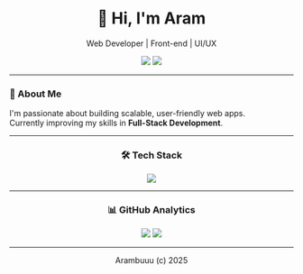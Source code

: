 <h1 align="center">👋 Hi, I'm Aram</h1>
<p align="center"> Web Developer | Front-end | UI/UX</p>

<p align="center">
  <a href="https://linkedin.com/in/Arambuuu"><img src="https://img.shields.io/badge/LinkedIn-blue?style=for-the-badge&logo=linkedin"></a>
  <a href="https://arambuuu.my.canva.site/portfolio-arambuuu"><img src="https://img.shields.io/badge/Portfolio-black?style=for-the-badge&logo=vercel"></a>
</p>

---

### 🧠 About Me
I'm passionate about building scalable, user-friendly web apps.  
Currently improving my skills in **Full-Stack Development**.

---

<h3 align="center">🛠 Tech Stack</h3>

<p align="center">
  <img src="https://skillicons.dev/icons?i=vue,react,laravel,php,js,html,css,tailwind,mysql,git,vscode" />
</p>

---

<h3 align="center">📊 GitHub Analytics</h3>

<p align="center">
  <img src="https://github-readme-stats.vercel.app/api?username=Arambuuu&show_icons=true&theme=radical" />
  <img src="https://github-readme-streak-stats.herokuapp.com/?user=Arambuuu&theme=radical" />
</p>

---

<p align="center">Arambuuu (c) 2025</p>


<!--
**Arambuuu/Arambuuu** is a ✨ _special_ ✨ repository because its `README.md` (this file) appears on your GitHub profile.

Here are some ideas to get you started:

- 🔭 I’m currently working on ...
- 🌱 I’m currently learning ...
- 👯 I’m looking to collaborate on ...
- 🤔 I’m looking for help with ...
- 💬 Ask me about ...
- 📫 How to reach me: ...
- 😄 Pronouns: ...
- ⚡ Fun fact: ...
-->

